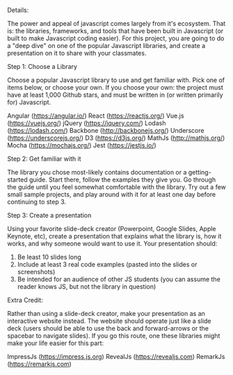 Details:
 
The power and appeal of javascript comes largely from it's ecosystem. That is: the libraries, frameworks, and tools that have been built in Javascript (or built to make Javascript coding easier). For this project, you are going to do a "deep dive" on one of the popular Javascript libraries, and create a presentation on it to share with your classmates.

Step 1: Choose a Library

Choose a popular Javascript library to use and get familiar with. Pick one of items below, or choose your own. If you choose your own: the project must have at least 1,000 Github stars, and must be written in (or written primarily for) Javascript.

Angular (https://angular.io/)
React (https://reactjs.org/)
Vue.js (https://vuejs.org/)
jQuery (https://jquery.com/)
Lodash (https://lodash.com/)
Backbone (http://backbonejs.org/)
Underscore (https://underscorejs.org/)
D3 (https://d3js.org/)
MathJs (http://mathjs.org/)
Mocha (https://mochajs.org/)
Jest (https://jestjs.io/)

Step 2: Get familiar with it

The library you chose most-likely contains documentation or a getting-started guide. Start there, follow the examples they give you. Go through the guide until you feel somewhat comfortable with the library. Try out a few small sample projects, and play around with it for at least one day before continuing to step 3.


Step 3: Create a presentation 

Using your favorite slide-deck creator (Powerpoint, Google Slides, Apple Keynote, etc), create a presentation that explains what the library is, how it works, and why someone would want to use it. Your presentation should:

1. Be least 10 slides long
2. Include at least 3 real code examples (pasted into the slides or screenshots)
3. Be intended for an audience of other JS students (you can assume the reader knows JS, but not the library in question)
 

Extra Credit:

Rather than using a slide-deck creator, make your presentation as an interactive website instead. The website should operate just like a slide deck (users should be able to use the back and forward-arrows or the spacebar to navigate slides).  If you go this route, one these libraries might make your life easier for this part:

ImpressJs (https://impress.js.org)
RevealJs (https://revealjs.com)
RemarkJs (https://remarkjs.com)

